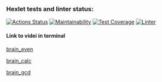### Hexlet tests and linter status:
[![Actions Status](https://github.com/Gorodecki/python-project-lvl1/workflows/hexlet-check/badge.svg)](https://github.com/Gorodecki/python-project-lvl1/actions)
[![Maintainability](https://api.codeclimate.com/v1/badges/a99a88d28ad37a79dbf6/maintainability)](https://codeclimate.com/github/codeclimate/codeclimate/maintainability)
[![Test Coverage](https://api.codeclimate.com/v1/badges/a99a88d28ad37a79dbf6/test_coverage)](https://codeclimate.com/github/codeclimate/codeclimate/test_coverage)
[![Linter](https://github.com/Gorodecki/python-project-lvl1/actions/workflows/python.yml/badge.svg)](https://github.com/Gorodecki/python-project-lvl1/actions/workflows/python.yml)

#### Link to videi in terminal
[brain_even](https://asciinema.org/a/nWAnbzbyNl1jXS2oxveHYSzbk "asciinema video")

[brain_calc](https://asciinema.org/a/GCgFMoINaWtqLYhA6555DNNo5 "asciinema video")

[brain_gcd](https://asciinema.org/a/mLVmHmLHXygJov8hvk4MM7tUO "asciinema video")

